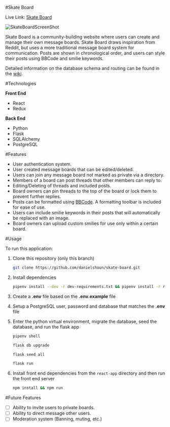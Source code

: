 #Skate Board

Live Link: [Skate Board](https://skate-board-js.herokuapp.com)

![SkateBoardScreenShot](https://i.imgur.com/6AKfdos.png)

Skate Board is a community-building website where users can create and manage their own message boards. Skate Board
draws inspiration from Reddit, but uses a more traditional message board system for communication. Posts are shown in
chronological order, and users can style their posts using BBCode and smilie keywords.

Detailed information on the database schema and routing can be found in the [wiki](https://github.com/danielshoun/skate-board/wiki/MVP-Features).

#Technologies

**Front End**
- React
- Redux

**Back End**
- Python
- Flask
- SQLAlchemy
- PostgreSQL

#Features

- User authentication system.
- User created message boards that can be edited/deleted.
- Users can join any message board not marked as private via a directory.
- Members of a board can post threads that other members can reply to.
- Editing/Deleting of threads and included posts.
- Board owners can pin threads to the top of the board or lock them to prevent further replies.
- Posts can be formatted using [BBCode](https://www.bbcode.org/). A formatting toolbar is included for ease of use.
- Users can include smilie keywords in their posts that will automatically be replaced with an image.
- Board owners can upload custom smilies for use only within a certain board.

#Usage

To run this application:

1. Clone this repository (only this branch)

   ```bash
   git clone https://github.com/danielshoun/skate-board.git
   ```

2. Install dependencies

   ```bash
   pipenv install --dev -r dev-requirements.txt && pipenv install -r requirements.txt
   ```

3. Create a **.env** file based on the **.env.example** file
4. Setup a PostgreSQL user, password and database that matches the **.env** file

5. Enter the python virtual environment, migrate the database, seed the database, and run the flask app

   ```bash
   pipenv shell
   ```
   ```bash
   flask db upgrade
   ```
   ```bash
   flask seed all
   ```
   ```bash
   flask run
   ```

6. Install front end dependencies from the `react-app` directory and then run the front end server
   ```bash
   npm install && npm run
   ```
   
#Future Features

- [ ] Ability to invite users to private boards.
- [ ] Ability to direct message other users.
- [ ] Moderation system (Banning, muting, etc.)